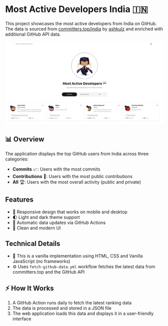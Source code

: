 # Most Active Developers India 🇮🇳

This project showcases the most active developers from India on GitHub. The data is sourced from [committers.top/india](https://committers.top/india) by [ashkulz](https://github.com/ashkulz) and enriched with additional GitHub API data.

![Screenshot](assets/og-image.png)

## 📊 Overview

The application displays the top GitHub users from India across three categories:
- **Commits** 📈: Users with the most commits
- **Contributions** 🤝: Users with the most public contributions
- **All** 🏆: Users with the most overall activity (public and private)

## Features

- 📱 Responsive design that works on mobile and desktop
- 🌓 Light and dark theme support
- 🔄 Automatic data updates via GitHub Actions
- 🎨 Clean and modern UI

## Technical Details

- 🍦 This is a vanilla implementation using HTML, CSS and Vanilla JavaScript (no frameworks)
- ⚙️ Uses `fetch-github-data.yml` workflow fetches the latest data from committers.top and the GitHub API

## ⚡ How It Works

1. A GitHub Action runs daily to fetch the latest ranking data
2. The data is processed and stored in a JSON file
3. The web application loads this data and displays it in a user-friendly interface